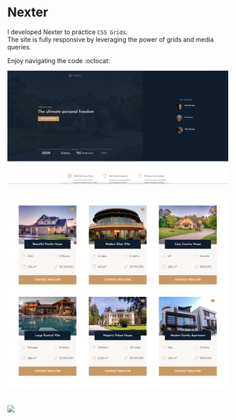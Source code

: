 # Nexter

I developed Nexter to practice `CSS Grids`.  
The site is fully responsive by leveraging the power of grids and media queries.

Enjoy navigating the code :octocat:

<img src="/screenshots/header.png" width=500>
<br><br><br>
<img src="/screenshots/properties.png" width=500>
<br><br><br>
<img src="/screenshots/gallery.png" width=500>
